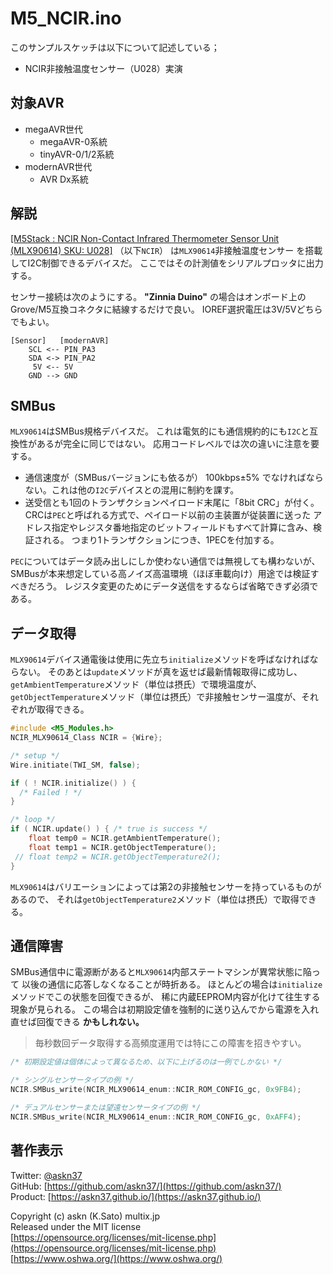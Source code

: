 # M5_NCIR.ino

このサンプルスケッチは以下について記述している；

- NCIR非接触温度センサー（U028）実演

## 対象AVR

- megaAVR世代
  - megaAVR-0系統
  - tinyAVR-0/1/2系統
- modernAVR世代
  - AVR Dx系統

## 解説

[[M5Stack : NCIR Non-Contact Infrared Thermometer Sensor Unit (MLX90614) SKU: U028]](https://shop.m5stack.com/collections/m5-sensor/products/ncir-sensor-unit)
（以下`NCIR`）
は`MLX90614`非接触温度センサー
を搭載してI2C制御できるデバイスだ。
ここではその計測値をシリアルプロッタに出力する。

センサー接続は次のようにする。
__"Zinnia Duino"__ の場合はオンボード上の
Grove/M5互換コネクタに結線するだけで良い。
IOREF選択電圧は3V/5Vどちらでもよい。

```plain
[Sensor]   [modernAVR]
    SCL <-- PIN_PA3
    SDA <-> PIN_PA2
     5V <-- 5V
    GND --> GND
```

## SMBus

`MLX90614`はSMBus規格デバイスだ。
これは電気的にも通信規約的にも`I2C`と互換性があるが完全に同じではない。
応用コードレベルでは次の違いに注意を要する。

- 通信速度が（SMBusバージョンにも依るが） 100kbps±5% でなければならない。これは他の`I2C`デバイスとの混用に制約を課す。
- 送受信とも1回のトランザクションペイロード末尾に「8bit CRC」が付く。
CRCは`PEC`と呼ばれる方式で、ペイロード以前の主装置が従装置に送った
アドレス指定やレジスタ番地指定のビットフィールドもすべて計算に含み、検証される。
つまり1トランザクションにつき、1PECを付加する。

`PEC`についてはデータ読み出しにしか使わない通信では無視しても構わないが、
SMBusが本来想定している高ノイズ高温環境（ほぼ車載向け）用途では検証すべきだろう。
レジスタ変更のためにデータ送信をするならば省略できず必須である。

## データ取得

`MLX90614`デバイス通電後は使用に先立ち`initialize`メソッドを呼ばなければならない。
そのあとは`update`メソッドが真を返せば最新情報取得に成功し、
`getAmbientTemperature`メソッド（単位は摂氏）で環境温度が、
`getObjectTemperature`メソッド（単位は摂氏）で非接触センサー温度が、それぞれが取得できる。

```c
#include <M5_Modules.h>
NCIR_MLX90614_Class NCIR = {Wire};

/* setup */
Wire.initiate(TWI_SM, false);

if ( ! NCIR.initialize() ) {
  /* Failed ! */
}

/* loop */
if ( NCIR.update() ) { /* true is success */
    float temp0 = NCIR.getAmbientTemperature();
    float temp1 = NCIR.getObjectTemperature();
 // float temp2 = NCIR.getObjectTemperature2();
}
```

`MLX90614`はバリエーションによっては第2の非接触センサーを持っているものがあるので、
それは`getObjectTemperature2`メソッド（単位は摂氏）で取得できる。

## 通信障害

SMBus通信中に電源断があると`MLX90614`内部ステートマシンが異常状態に陥って
以後の通信に応答しなくなることが時折ある。
ほとんどの場合は`initialize`メソッドでこの状態を回復できるが、
稀に内蔵EEPROM内容が化けて往生する現象が見られる。
この場合は初期設定値を強制的に送り込んでから電源を入れ直せば回復できる __かもしれない。__

> 毎秒数回データ取得する高頻度運用では特にこの障害を招きやすい。

```c
/* 初期設定値は個体によって異なるため、以下に上げるのは一例でしかない */

/* シングルセンサータイプの例 */
NCIR.SMBus_write(NCIR_MLX90614_enum::NCIR_ROM_CONFIG_gc, 0x9FB4);

/* デュアルセンサーまたは望遠センサータイプの例 */
NCIR.SMBus_write(NCIR_MLX90614_enum::NCIR_ROM_CONFIG_gc, 0xAFF4);
```

## 著作表示

Twitter: [@askn37](https://twitter.com/askn37) \
GitHub: [https://github.com/askn37/](https://github.com/askn37/) \
Product: [https://askn37.github.io/](https://askn37.github.io/)

Copyright (c) askn (K.Sato) multix.jp \
Released under the MIT license \
[https://opensource.org/licenses/mit-license.php](https://opensource.org/licenses/mit-license.php) \
[https://www.oshwa.org/](https://www.oshwa.org/)
